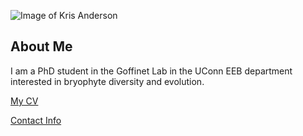 ![Image of Kris Anderson](images/headshot.png
"life in 2020")

## About Me
I am a PhD student in the Goffinet Lab in the UConn EEB department interested in bryophyte diversity and evolution.

[My CV](PDFs/cv.pdf)

[Contact Info](contact-info.html)
